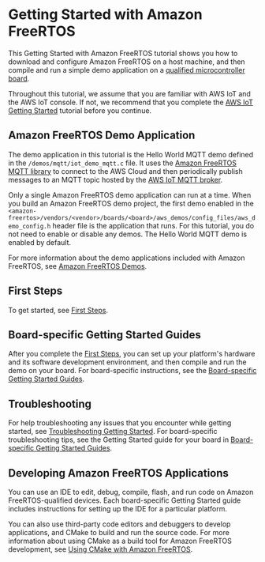 # Getting Started with Amazon FreeRTOS<a name="freertos-getting-started"></a>

This Getting Started with Amazon FreeRTOS tutorial shows you how to download and configure Amazon FreeRTOS on a host machine, and then compile and run a simple demo application on a [qualified microcontroller board](https://devices.amazonaws.com/search?page=1&sv=freertos)\.

Throughout this tutorial, we assume that you are familiar with AWS IoT and the AWS IoT console\. If not, we recommend that you complete the [AWS IoT Getting Started](http://docs.aws.amazon.com/iot/latest/developerguide/iot-gs.html) tutorial before you continue\.

## Amazon FreeRTOS Demo Application<a name="w3aab7b7"></a>

The demo application in this tutorial is the Hello World MQTT demo defined in the `/demos/mqtt/iot_demo_mqtt.c` file\. It uses the [Amazon FreeRTOS MQTT library](freertos-lib-cloud-mqtt.md) to connect to the AWS Cloud and then periodically publish messages to an MQTT topic hosted by the [AWS IoT MQTT broker](https://docs.aws.amazon.com/iot/latest/developerguide/mqtt.html)\.

Only a single Amazon FreeRTOS demo application can run at a time\. When you build an Amazon FreeRTOS demo project, the first demo enabled in the `<amazon-freertos>/vendors/<vendor>/boards/<board>/aws_demos/config_files/aws_demo_config.h` header file is the application that runs\. For this tutorial, you do not need to enable or disable any demos\. The Hello World MQTT demo is enabled by default\.

For more information about the demo applications included with Amazon FreeRTOS, see [Amazon FreeRTOS Demos](freertos-next-steps.md)\.

## First Steps<a name="w3aab7b9"></a>

To get started, see [First Steps](freertos-prereqs.md)\.

## Board\-specific Getting Started Guides<a name="w3aab7c11"></a>

After you complete the [First Steps](freertos-prereqs.md), you can set up your platform's hardware and its software development environment, and then compile and run the demo on your board\. For board\-specific instructions, see the [Board\-specific Getting Started Guides](getting-started-guides.md)\.

## Troubleshooting<a name="w3aab7c13"></a>

For help troubleshooting any issues that you encounter while getting started, see [Troubleshooting Getting Started](gsg-troubleshooting.md)\. For board\-specific troubleshooting tips, see the Getting Started guide for your board in [Board\-specific Getting Started Guides](getting-started-guides.md)\.

## Developing Amazon FreeRTOS Applications<a name="w3aab7c15"></a>

You can use an IDE to edit, debug, compile, flash, and run code on Amazon FreeRTOS\-qualified devices\. Each board\-specific Getting Started guide includes instructions for setting up the IDE for a particular platform\.

You can also use third\-party code editors and debuggers to develop applications, and CMake to build and run the source code\. For more information about using CMake as a build tool for Amazon FreeRTOS development, see [Using CMake with Amazon FreeRTOS](getting-started-cmake.md)\. 